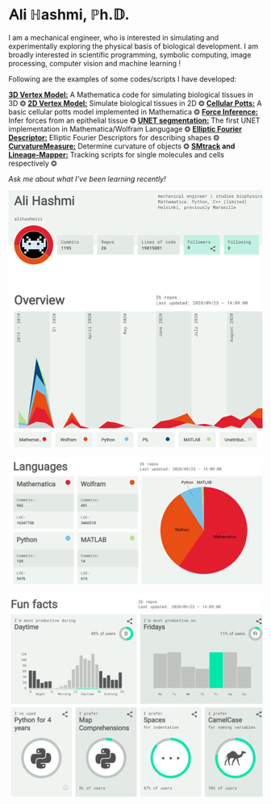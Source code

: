 # &#66304;li &#8461;ashmi, &#8473;h.&#120123;.



I am a mechanical engineer, who is interested in simulating and experimentally exploring the physical basis of biological development. I am broadly interested in scientific programming, symbolic computing, image processing, computer vision and machine learning !




Following are the examples of some codes/scripts I have developed: 

**[3D Vertex Model:](https://github.com/alihashmiii/3D-Vertex-Model)** A Mathematica code for simulating biological tissues in 3D &#10050; **[2D Vertex Model:](https://github.com/alihashmiii/2D-vertex-model)** Simulate biological tissues in 2D &#10050; **[Cellular Potts:](https://github.com/alihashmiii/cellular-potts-model)** A basic cellular potts model implemented in Mathematica &#10050; **[Force Inference:](https://github.com/alihashmiii/Force-Inference)** Infer forces from an epithelial tissue &#10050; **[UNET segmentation:](https://github.com/alihashmiii/UNet-Segmentation-Wolfram)** The first UNET implementation in Mathematica/Wolfram Langugage &#10050; **[Elliptic Fourier Descriptor:](https://github.com/alihashmiii/Elliptical-Fourier-Descriptors)** Elliptic Fourier Descriptors for describing shapes &#10050;  **[CurvatureMeasure:](https://github.com/alihashmiii/curvatureMeasure)** Determine curvature of objects &#10050; **[SMtrack](https://github.com/alihashmiii/SMtrack) and [Lineage-Mapper:](https://github.com/alihashmiii/Lineage-Mapper)** Tracking scripts for single molecules and cells respectively &#10050; 

*Ask me about what I’ve been learning recently!*



![](https://github.com/alihashmiii/alihashmiii/blob/master/img/sourceoverview.PNG)

![](https://github.com/alihashmiii/alihashmiii/blob/master/img/sourcererlanguages.PNG)

![](https://github.com/alihashmiii/alihashmiii/blob/master/img/sourcererfunfacts.PNG)


